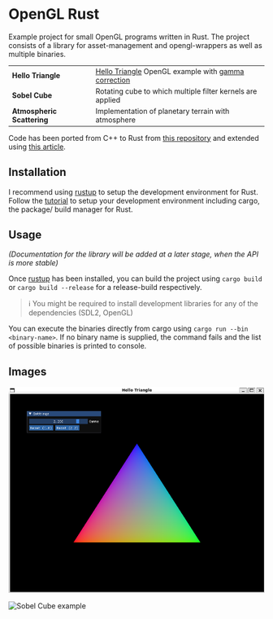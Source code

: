 # OpenGL Rust

Example project for small OpenGL programs written in Rust. The project consists of
a library for asset-management and opengl-wrappers as well as multiple binaries.

|||
|---|---|
|**Hello Triangle**|[Hello Triangle] OpenGL example with [gamma correction]|
|**Sobel Cube**|Rotating cube to which multiple filter kernels are applied|
|**Atmospheric Scattering** |Implementation of planetary terrain with atmosphere|

Code has been ported from C++ to Rust from [this repository][VoxelRendering]
and extended using [this article][OpenGL from scratch].

## Installation

I recommend using [rustup] to setup the development environment for Rust. Follow the
[tutorial][rustup] to setup your development environment including cargo, the package/
build manager for Rust.

## Usage

*(Documentation for the library will be added at a later stage, when the API is more
stable)*

Once [rustup] has been installed, you can build the project using `cargo build` or
`cargo build --release` for a release-build respectively.

> :information_source: You might be required to install development libraries for any of the dependencies
> (SDL2, OpenGL)

You can execute the binaries directly from cargo using `cargo run --bin <binary-name>`.
If no binary name is supplied, the command fails and the list of possible binaries is
printed to console.

## Images

![Hello Triangle example](./hello_triangle.png)

![Sobel Cube example](./sobel_cube.png)

[gamma correction]: https://learnopengl.com/Advanced-Lighting/Gamma-Correction

[Hello Triangle]: https://learnopengl.com/Getting-started/Hello-Triangle

[VoxelRendering]: https://github.com/platc2/VoxelRendeirng

[OpenGL from scratch]: http://nercury.github.io/rust/opengl/tutorial/2018/02/08/opengl-in-rust-from-scratch-00-setup.html

[Rustup]: https://rustup.rs/
